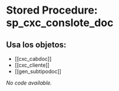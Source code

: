 # Stored Procedure: sp_cxc_conslote_doc

## Usa los objetos:
- [[cxc_cabdoc]]
- [[cxc_cliente]]
- [[gen_subtipodoc]]

*No code available.*
